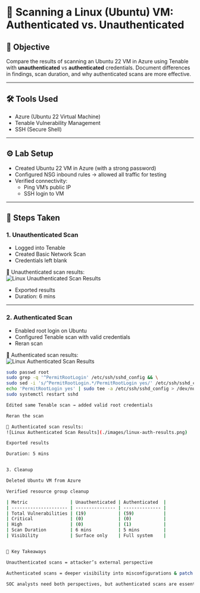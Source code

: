 # 🐧 Scanning a Linux (Ubuntu) VM: Authenticated vs. Unauthenticated

## 🎯 Objective
Compare the results of scanning an Ubuntu 22 VM in Azure using Tenable with **unauthenticated** vs **authenticated** credentials. Document differences in findings, scan duration, and why authenticated scans are more effective.  

---

## 🛠️ Tools Used
- Azure (Ubuntu 22 Virtual Machine)  
- Tenable Vulnerability Management  
- SSH (Secure Shell)  

---

## ⚙️ Lab Setup
- Created Ubuntu 22 VM in Azure (with a strong password)  
- Configured NSG inbound rules → allowed all traffic for testing  
- Verified connectivity:  
  - Ping VM’s public IP  
  - SSH login to VM  

---

## 📌 Steps Taken

### 1. Unauthenticated Scan

- Logged into Tenable  
- Created Basic Network Scan  
- Credentials left blank  

📸 Unauthenticated scan results:  
![Linux Unauthenticated Scan Results](./images/linux-unauth-results.png)

- Exported results  
- Duration: 6 mins  

---

### 2. Authenticated Scan

- Enabled root login on Ubuntu  
- Configured Tenable scan with valid credentials  
- Reran scan  

📸 Authenticated scan results:  
![Linux Authenticated Scan Results](./images/linux-auth-results.png)

```bash
sudo passwd root
sudo grep -q '^PermitRootLogin' /etc/ssh/sshd_config && \
sudo sed -i 's/^PermitRootLogin.*/PermitRootLogin yes/' /etc/ssh/sshd_config || \
echo 'PermitRootLogin yes' | sudo tee -a /etc/ssh/sshd_config > /dev/null && \
sudo systemctl restart sshd

Edited same Tenable scan → added valid root credentials

Reran the scan

📸 Authenticated scan results:  
![Linux Authenticated Scan Results](./images/linux-auth-results.png)

Exported results

Duration: 5 mins


3. Cleanup

Deleted Ubuntu VM from Azure

Verified resource group cleanup

| Metric                | Unauthenticated | Authenticated  |
| --------------------- | --------------- | -------------- |
| Total Vulnerabilities | (19)            | (59)           |
| Critical              | (0)             | (0)            |
| High                  | (0)             | (1)            |
| Scan Duration         | 6 mins          | 5 mins         |
| Visibility            | Surface only    | Full system    |


📖 Key Takeaways

Unauthenticated scans = attacker’s external perspective

Authenticated scans = deeper visibility into misconfigurations & patch levels

SOC analysts need both perspectives, but authenticated scans are essential for accurate remediation

